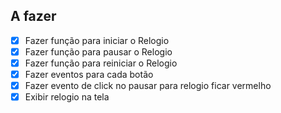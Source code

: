 ## A fazer

- [X] Fazer função para iniciar o Relogio
- [x] Fazer função para pausar o Relogio
- [x] Fazer função para reiniciar o Relogio
- [x] Fazer eventos para cada botão
- [x] Fazer evento de click no pausar para relogio ficar vermelho
- [X] Exibir relogio na tela
